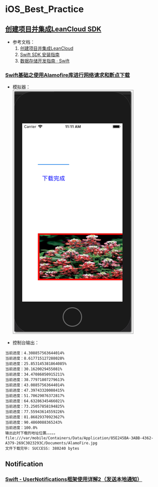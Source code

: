 # iOS_Best_Practice


## [创建项目并集成LeanCloud SDK](https://github.com/CoderDream/iOS_10_Development_QuickStart_Guide/blob/master/chapter01.md)  

  
-  参考文档：  
	1. [创建项目并集成LeanCloud](https://github.com/CoderDream/iOS_10_Development_QuickStart_Guide/blob/b61a0bfa2afb149bb9ca9cfa8e2e91d8befbdbe7/BookAssets/%E6%BA%90%E4%BB%A3%E7%A0%81/%E7%AC%AC1%E7%AB%A0/README.md)  
	2. [Swift SDK 安装指南](https://tab.leancloud.cn/docs/start.html)  
	3. [数据存储开发指南 · Swift](https://leancloud.cn/docs/leanstorage_guide-swift.html)  


### [Swift基础之使用Alamofire库进行网络请求和断点下载](https://blog.csdn.net/hbblzjy/article/details/53392135)

- 模拟器：  
![](Snapshot/02_iPhone5s.png)

- 控制台输出：  
```
当前进度：4.308857563644014%
当前进度：8.617715127288028%
当前进度：25.853145381864085%
当前进度：30.1620029455081%
当前进度：34.47086050915211%
当前进度：38.77971807279613%
当前进度：43.08857563644014%
当前进度：47.39743320008415%
当前进度：51.70629076372817%
当前进度：64.63286345466021%
当前进度：73.25057858194825%
当前进度：77.55943614559226%
当前进度：81.86829370923627%
当前进度：90.4860088365243%
当前进度：100.0%
输出此时下载的地址位置。。。。。
file:///var/mobile/Containers/Data/Application/85E245BA-3ABB-4362-A379-269C3023293C/Documents/AlamoFire.jpg
文件下载完毕: SUCCESS: 380240 bytes
```

## Notification
### [Swift - UserNotifications框架使用详解2（发送本地通知）](http://www.hangge.com/blog/cache/detail_1851.html)